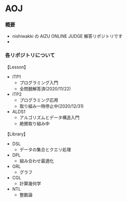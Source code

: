 # AOJ

### 概要

- nishiwakki の AIZU ONLINE JUDGE 解答リポジトリです
- 
### 各リポジトリについて

【Lesson】
- ITP1
  - プログラミング入門
  - 全問題解答済(2020/11/22)
- ITP2
  - プログラミング応用
  - 取り組み一時停止中(2020/12/31)
- ALDS1
  - アルゴリズムとデータ構造入門
  - 絶賛取り組み中

【Library】
- DSL
  - データの集合とクエリ処理
- DPL
  - 組み合わせ最適化
- GRL
  - グラフ
- CGL
  - 計算幾何学
- NTL
  - 整数論